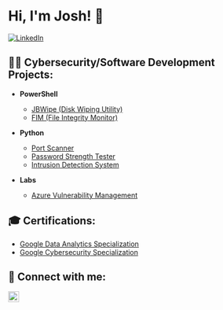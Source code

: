 # Hi, I'm Josh! 👋
[![LinkedIn](https://img.shields.io/badge/LinkedIn-Cybersecurity%20Professional%2C%20Programmer-blue)](https://www.linkedin.com/in/joshua-baldwin81)

## 👨‍💻 Cybersecurity/Software Development Projects:

- **PowerShell**
  - [JBWipe (Disk Wiping Utility)](https://github.com/jb8250/jbwipe)
  - [FIM (File Integrity Monitor)](https://github.com/jb8250/fim)

- **Python**
  - [Port Scanner](https://github.com/jb8250/portscanner)
  - [Password Strength Tester](https://github.com/jb8250/passwordstrength)
  - [Intrusion Detection System](https://github.com/jb8250/ids)

- **Labs**
  - [Azure Vulnerability Management](https://github.com/jb8250/azurevuln)
    
## 🎓 Certifications:

- [Google Data Analytics Specialization](https://www.coursera.org/account/accomplishments/specialization/certificate/4VAVTQYA9X4S)
- [Google Cybersecurity Specialization](https://www.coursera.org/account/accomplishments/specialization/certificate/RFMLVESJ27ML)

## 🤳 Connect with me:

[<img align="left" alt="JoshMadakor | LinkedIn" width="22px" src="https://cdn.jsdelivr.net/npm/simple-icons@v3/icons/linkedin.svg" />][linkedin]

[linkedin]: https://www.linkedin.com/in/joshua-baldwin81


